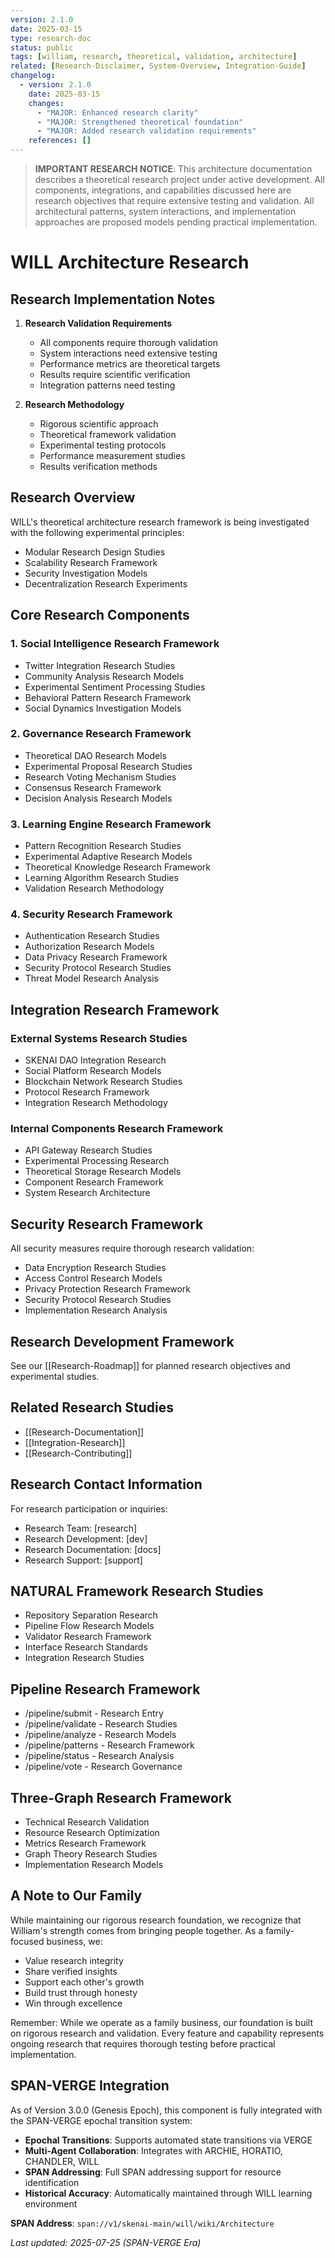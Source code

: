 ```yaml
---
version: 2.1.0
date: 2025-03-15
type: research-doc
status: public
tags: [william, research, theoretical, validation, architecture]
related: [Research-Disclaimer, System-Overview, Integration-Guide]
changelog:
  - version: 2.1.0
    date: 2025-03-15
    changes:
      - "MAJOR: Enhanced research clarity"
      - "MAJOR: Strengthened theoretical foundation"
      - "MAJOR: Added research validation requirements"
    references: []
---
```


> **IMPORTANT RESEARCH NOTICE**: This architecture documentation describes a theoretical research project under active development. All components, integrations, and capabilities discussed here are research objectives that require extensive testing and validation. All architectural patterns, system interactions, and implementation approaches are proposed models pending practical implementation.

# WILL Architecture Research

## Research Implementation Notes

1. **Research Validation Requirements**
   - All components require thorough validation
   - System interactions need extensive testing
   - Performance metrics are theoretical targets
   - Results require scientific verification
   - Integration patterns need testing

2. **Research Methodology**
   - Rigorous scientific approach
   - Theoretical framework validation
   - Experimental testing protocols
   - Performance measurement studies
   - Results verification methods

## Research Overview

WILL's theoretical architecture research framework is being investigated with the following experimental principles:
- Modular Research Design Studies
- Scalability Research Framework
- Security Investigation Models
- Decentralization Research Experiments

## Core Research Components

### 1. Social Intelligence Research Framework
- Twitter Integration Research Studies
- Community Analysis Research Models
- Experimental Sentiment Processing Studies
- Behavioral Pattern Research Framework
- Social Dynamics Investigation Models

### 2. Governance Research Framework
- Theoretical DAO Research Models
- Experimental Proposal Research Studies
- Research Voting Mechanism Studies
- Consensus Research Framework
- Decision Analysis Research Models

### 3. Learning Engine Research Framework
- Pattern Recognition Research Studies
- Experimental Adaptive Research Models
- Theoretical Knowledge Research Framework
- Learning Algorithm Research Studies
- Validation Research Methodology

### 4. Security Research Framework
- Authentication Research Studies
- Authorization Research Models
- Data Privacy Research Framework
- Security Protocol Research Studies
- Threat Model Research Analysis

## Integration Research Framework

### External Systems Research Studies
- SKENAI DAO Integration Research
- Social Platform Research Models
- Blockchain Network Research Studies
- Protocol Research Framework
- Integration Research Methodology

### Internal Components Research Framework
- API Gateway Research Studies
- Experimental Processing Research
- Theoretical Storage Research Models
- Component Research Framework
- System Research Architecture

## Security Research Framework

All security measures require thorough research validation:
- Data Encryption Research Studies
- Access Control Research Models
- Privacy Protection Research Framework
- Security Protocol Research Studies
- Implementation Research Analysis

## Research Development Framework

See our [[Research-Roadmap]] for planned research objectives and experimental studies.

## Related Research Studies
- [[Research-Documentation]]
- [[Integration-Research]]
- [[Research-Contributing]]

## Research Contact Information

For research participation or inquiries:
- Research Team: [research]
- Research Development: [dev]
- Research Documentation: [docs]
- Research Support: [support]

## NATURAL Framework Research Studies
- Repository Separation Research
- Pipeline Flow Research Models
- Validator Research Framework
- Interface Research Standards
- Integration Research Studies

## Pipeline Research Framework
- /pipeline/submit - Research Entry
- /pipeline/validate - Research Studies
- /pipeline/analyze - Research Models
- /pipeline/patterns - Research Framework
- /pipeline/status - Research Analysis
- /pipeline/vote - Research Governance

## Three-Graph Research Framework
- Technical Research Validation
- Resource Research Optimization
- Metrics Research Framework
- Graph Theory Research Studies
- Implementation Research Models

## A Note to Our Family

While maintaining our rigorous research foundation, we recognize that William's strength comes from bringing people together. As a family-focused business, we:
- Value research integrity
- Share verified insights
- Support each other's growth
- Build trust through honesty
- Win through excellence

Remember: While we operate as a family business, our foundation is built on rigorous research and validation. Every feature and capability represents ongoing research that requires thorough testing before practical implementation.

## SPAN-VERGE Integration

As of Version 3.0.0 (Genesis Epoch), this component is fully integrated with the SPAN-VERGE epochal transition system:

- **Epochal Transitions**: Supports automated state transitions via VERGE
- **Multi-Agent Collaboration**: Integrates with ARCHIE, HORATIO, CHANDLER, WILL
- **SPAN Addressing**: Full SPAN addressing support for resource identification
- **Historical Accuracy**: Automatically maintained through WILL learning environment

**SPAN Address**: `span://v1/skenai-main/will/wiki/Architecture`

*Last updated: 2025-07-25 (SPAN-VERGE Era)*
